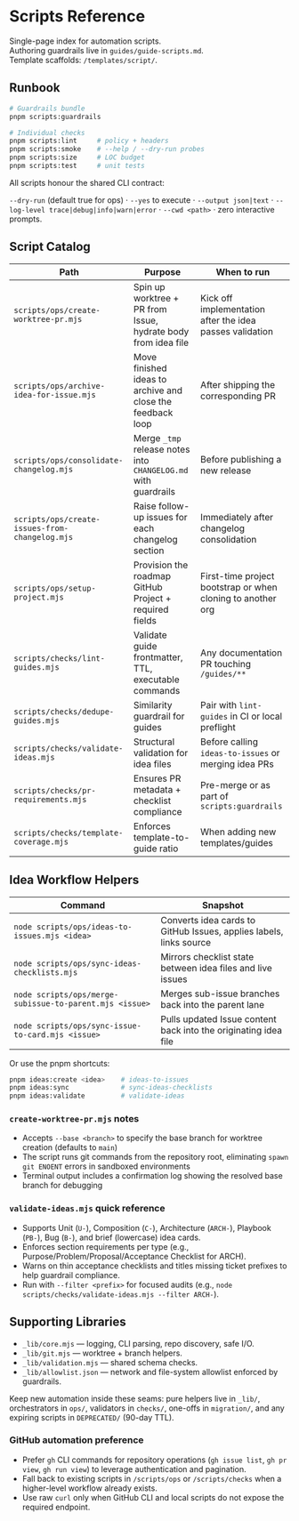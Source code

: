 # Scripts Reference

Single-page index for automation scripts.  
Authoring guardrails live in `guides/guide-scripts.md`.  
Template scaffolds: `/templates/script/`.

## Runbook

```bash
# Guardrails bundle
pnpm scripts:guardrails

# Individual checks
pnpm scripts:lint     # policy + headers
pnpm scripts:smoke    # --help / --dry-run probes
pnpm scripts:size     # LOC budget
pnpm scripts:test     # unit tests
```

All scripts honour the shared CLI contract:

`--dry-run` (default true for ops) · `--yes` to execute · `--output json|text` · `--log-level trace|debug|info|warn|error` · `--cwd <path>` · zero interactive prompts.

## Script Catalog

| Path                                           | Purpose                                                        | When to run                                                 |
| ---------------------------------------------- | -------------------------------------------------------------- | ----------------------------------------------------------- |
| `scripts/ops/create-worktree-pr.mjs`           | Spin up worktree + PR from Issue, hydrate body from idea file  | Kick off implementation after the idea passes validation    |
| `scripts/ops/archive-idea-for-issue.mjs`       | Move finished ideas to archive and close the feedback loop     | After shipping the corresponding PR                         |
| `scripts/ops/consolidate-changelog.mjs`        | Merge `_tmp` release notes into `CHANGELOG.md` with guardrails | Before publishing a new release                             |
| `scripts/ops/create-issues-from-changelog.mjs` | Raise follow-up issues for each changelog section              | Immediately after changelog consolidation                   |
| `scripts/ops/setup-project.mjs`                | Provision the roadmap GitHub Project + required fields         | First-time project bootstrap or when cloning to another org |
| `scripts/checks/lint-guides.mjs`               | Validate guide frontmatter, TTL, executable commands           | Any documentation PR touching `/guides/**`                  |
| `scripts/checks/dedupe-guides.mjs`             | Similarity guardrail for guides                                | Pair with `lint-guides` in CI or local preflight            |
| `scripts/checks/validate-ideas.mjs`            | Structural validation for idea files                           | Before calling `ideas-to-issues` or merging idea PRs        |
| `scripts/checks/pr-requirements.mjs`           | Ensures PR metadata + checklist compliance                     | Pre-merge or as part of `scripts:guardrails`                |
| `scripts/checks/template-coverage.mjs`         | Enforces template-to-guide ratio                               | When adding new templates/guides                            |

## Idea Workflow Helpers

| Command                                                 | Snapshot                                                           |
| ------------------------------------------------------- | ------------------------------------------------------------------ |
| `node scripts/ops/ideas-to-issues.mjs <idea>`           | Converts idea cards to GitHub Issues, applies labels, links source |
| `node scripts/ops/sync-ideas-checklists.mjs`            | Mirrors checklist state between idea files and live issues         |
| `node scripts/ops/merge-subissue-to-parent.mjs <issue>` | Merges sub-issue branches back into the parent lane                |
| `node scripts/ops/sync-issue-to-card.mjs <issue>`       | Pulls updated Issue content back into the originating idea file    |

Or use the pnpm shortcuts:

```bash
pnpm ideas:create <idea>    # ideas-to-issues
pnpm ideas:sync             # sync-ideas-checklists
pnpm ideas:validate         # validate-ideas
```

### `create-worktree-pr.mjs` notes

- Accepts `--base <branch>` to specify the base branch for worktree creation (defaults to `main`)
- The script runs git commands from the repository root, eliminating `spawn git ENOENT` errors in sandboxed environments
- Terminal output includes a confirmation log showing the resolved base branch for debugging

### `validate-ideas.mjs` quick reference

- Supports Unit (`U-`), Composition (`C-`), Architecture (`ARCH-`), Playbook (`PB-`), Bug (`B-`), and brief (lowercase) idea cards.
- Enforces section requirements per type (e.g., Purpose/Problem/Proposal/Acceptance Checklist for ARCH).
- Warns on thin acceptance checklists and titles missing ticket prefixes to help guardrail compliance.
- Run with `--filter <prefix>` for focused audits (e.g., `node scripts/checks/validate-ideas.mjs --filter ARCH-`).

## Supporting Libraries

- `_lib/core.mjs` — logging, CLI parsing, repo discovery, safe I/O.
- `_lib/git.mjs` — worktree + branch helpers.
- `_lib/validation.mjs` — shared schema checks.
- `_lib/allowlist.json` — network and file-system allowlist enforced by guardrails.

Keep new automation inside these seams: pure helpers live in `_lib/`, orchestrators in `ops/`, validators in `checks/`, one-offs in `migration/`, and any expiring scripts in `DEPRECATED/` (90-day TTL).

### GitHub automation preference

- Prefer `gh` CLI commands for repository operations (`gh issue list`, `gh pr view`, `gh run view`) to leverage authentication and pagination.
- Fall back to existing scripts in `/scripts/ops` or `/scripts/checks` when a higher-level workflow already exists.
- Use raw `curl` only when GitHub CLI and local scripts do not expose the required endpoint.
